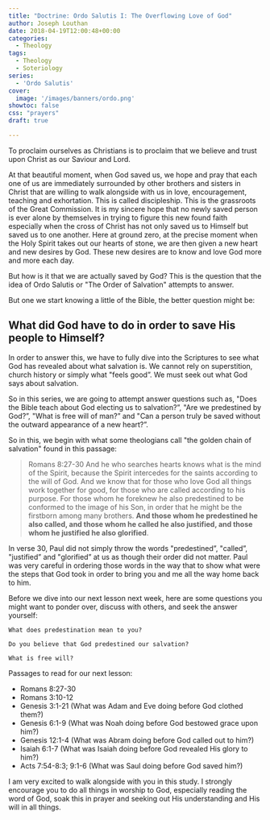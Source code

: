 ```yaml
---
title: "Doctrine: Ordo Salutis I: The Overflowing Love of God"
author: Joseph Louthan
date: 2018-04-19T12:00:48+00:00
categories:
  - Theology
tags:
  - Theology
  - Soteriology
series:
  - 'Ordo Salutis'
cover:
  image: '/images/banners/ordo.png'
showtoc: false
css: "prayers"
draft: true

---
```

To proclaim ourselves as Christians is to proclaim that we believe and trust upon Christ as our Saviour and Lord.

At that beautiful moment, when God saved us, we hope and pray that each one of us are immediately surrounded by other brothers and sisters in Christ that are willing to walk alongside with us in love, encouragement, teaching and exhortation. This is called discipleship. This is the grassroots of the Great Commission.  It is my sincere hope that no newly saved person is ever alone by themselves in trying to figure this new found faith especially when the cross of Christ has not only saved us to Himself but saved us to one another. Here at ground zero, at the precise moment when the Holy Spirit takes out our hearts of stone, we are then given a new heart and new desires by God. These new desires are to know and love God more and more each day.

But how is it that we are actually saved by God?  This is the question that the idea of Ordo Salutis or "The Order of Salvation" attempts to answer.

But one we start knowing a little of the Bible, the better question might be:

## What did God have to do in order to save His people to Himself?

In order to answer this, we have to fully dive into the Scriptures to see what God has revealed about what salvation is.  We cannot rely on superstition, church history or simply what "feels good”.  We must seek out what God says about salvation.

So in this series, we are going to attempt answer questions such as, "Does the Bible teach about God electing us to salvation?”, "Are we predestined by God?”, "What is free will of man?” and "Can a person truly be saved without the outward appearance of a new heart?”.

So in this, we begin with what some theologians call "the golden chain of salvation" found in this passage:

>Romans 8:27-30 And he who searches hearts knows what is the mind of the Spirit, because the Spirit intercedes for the saints according to the will of God. And we know that for those who love God all things work together for good, for those who are called according to his purpose. For those whom he foreknew he also predestined to be conformed to the image of his Son, in order that he might be the firstborn among many brothers. **And those whom he predestined he also called, and those whom he called he also justified, and those whom he justified he also glorified**.

In verse 30, Paul did not simply throw the words "predestined”, "called”, "justified” and "glorified” at us as though their order did not matter.  Paul was very careful in ordering those words in the way that to show what were the steps that God took in order to bring you and me all the way home back to him.

Before we dive into our next lesson next week, here are some questions you might want to ponder over, discuss with others, and seek the answer yourself:

```text
What does predestination mean to you?

Do you believe that God predestined our salvation?

What is free will?
```

Passages to read for our next lesson:

- Romans 8:27-30
- Romans 3:10-12
- Genesis 3:1-21 (What was Adam and Eve doing before God clothed them?)
- Genesis 6:1-9 (What was Noah doing before God bestowed grace upon him?)
- Genesis 12:1-4 (What was Abram doing before God called out to him?)
- Isaiah 6:1-7 (What was Isaiah doing before God revealed His glory to him?)
- Acts 7:54-8:3; 9:1-6 (What was Saul doing before God saved him?)

I am very excited to walk alongside with you in this study.   I strongly encourage you to do all things in worship to God, especially reading the word of God, soak this in prayer and seeking out His understanding and His will in all things.

